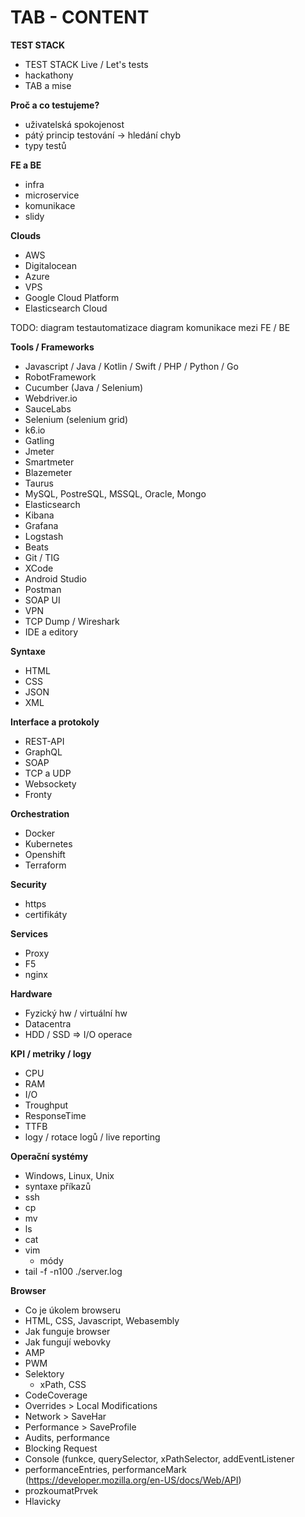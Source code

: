 # TAB - CONTENT

**TEST STACK**
* TEST STACK Live / Let's tests
* hackathony
* TAB a mise

**Proč a co testujeme?**
* uživatelská spokojenost
* pátý princip testování -> hledání chyb
* typy testů

**FE a BE**
* infra
* microservice
* komunikace
* slidy

**Clouds**
* AWS
* Digitalocean
* Azure
* VPS
* Google Cloud Platform
* Elasticsearch Cloud

TODO:
diagram testautomatizace
diagram komunikace mezi FE / BE

**Tools / Frameworks**
* Javascript / Java / Kotlin / Swift / PHP / Python / Go 
* RobotFramework
* Cucumber (Java / Selenium)
* Webdriver.io
* SauceLabs
* Selenium (selenium grid)
* k6.io
* Gatling
* Jmeter
* Smartmeter
* Blazemeter
* Taurus
* MySQL, PostreSQL, MSSQL, Oracle, Mongo
* Elasticsearch
* Kibana
* Grafana
* Logstash
* Beats
* Git / TIG
* XCode
* Android Studio
* Postman
* SOAP UI
* VPN
* TCP Dump / Wireshark
* IDE a editory

**Syntaxe**
* HTML
* CSS
* JSON 
* XML

**Interface a protokoly**
* REST-API
* GraphQL
* SOAP
* TCP a UDP
* Websockety
* Fronty

**Orchestration**
* Docker
* Kubernetes
* Openshift
* Terraform

**Security**
* https
* certifikáty

**Services**
* Proxy
* F5
* nginx

**Hardware**
* Fyzický hw / virtuální hw
* Datacentra
* HDD / SSD => I/O operace

**KPI / metriky / logy**
* CPU
* RAM
* I/O
* Troughput
* ResponseTime
* TTFB
* logy / rotace logů / live reporting

**Operační systémy**
* Windows, Linux, Unix
* syntaxe příkazů
* ssh
* cp
* mv
* ls
* cat
* vim
    * módy
* tail -f -n100 ./server.log

**Browser**
- Co je úkolem browseru
- HTML, CSS, Javascript, Webasembly
- Jak funguje browser
- Jak fungují webovky
- AMP
- PWM
- Selektory
    * xPath, CSS
- CodeCoverage
- Overrides > Local Modifications
- Network > SaveHar
- Performance > SaveProfile
- Audits, performance
- Blocking Request
- Console (funkce, querySelector, xPathSelector, addEventListener
- performanceEntries, performanceMark (https://developer.mozilla.org/en-US/docs/Web/API)
- prozkoumatPrvek
- Hlavicky